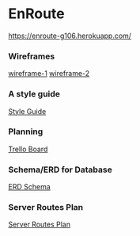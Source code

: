 # EnRoute

https://enroute-g106.herokuapp.com/


### Wireframes
<a href="/planning-docs/EnRoutewireframe.jpg">wireframe-1</a>
<a href="/planning-docs/EnrouteWireframe.png">wireframe-2</a>


### A style guide
<a href="/planning-docs/enroute_style_guide.pdf">Style Guide</a>


### Planning
<a href="https://trello.com/b/PIQdWpm5/onroute">Trello Board</a>


### Schema/ERD for Database
<a href="https://www.lucidchart.com/invitations/accept/a8b446b0-6836-450e-8a06-96c4570d6d57">ERD Schema</a>

### Server Routes Plan
<a href="https://docs.google.com/document/d/1bZcj1aQhawh7829aoz125Kpe_sbZJapiBE5g-Tk9ykU/edit#heading=h.ed43hymhoom3">Server Routes Plan</a>
